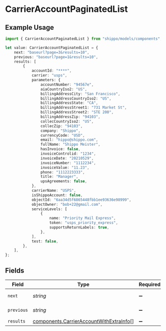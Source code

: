 # CarrierAccountPaginatedList

## Example Usage

```typescript
import { CarrierAccountPaginatedList } from "shippo/models/components";

let value: CarrierAccountPaginatedList = {
    next: "baseurl?page=3&results=10",
    previous: "baseurl?page=1&results=10",
    results: [
        {
            accountId: "****",
            carrier: "usps",
            parameters: {
                accountNumber: "94567e",
                aiaCountryIso2: "US",
                billingAddressCity: "San Francisco",
                billingAddressCountryIso2: "US",
                billingAddressState: "CA",
                billingAddressStreet1: "731 Market St",
                billingAddressStreet2: "STE 200",
                billingAddressZip: "94103",
                collecCountryIso2: "US",
                collecZip: "94103",
                company: "Shippo",
                currencyCode: "USD",
                email: "hippo@shippo.com",
                fullName: "Shippo Meister",
                hasInvoice: false,
                invoiceControlid: "1234",
                invoiceDate: "20210529",
                invoiceNumber: "1112234",
                invoiceValue: "11.23",
                phone: "1112223333",
                title: "Manager",
                upsAgreements: false,
            },
            carrierName: "USPS",
            isShippoAccount: false,
            objectId: "6aa34d5f6865448fbb1ee93636e98999",
            objectOwner: "bob+22@gmail.com",
            serviceLevels: [
                {
                    name: "Priority Mail Express",
                    token: "usps_priority_express",
                    supportsReturnLabels: true,
                },
            ],
            test: false,
        },
    ],
};
```

## Fields

| Field                                                                                              | Type                                                                                               | Required                                                                                           | Description                                                                                        | Example                                                                                            |
| -------------------------------------------------------------------------------------------------- | -------------------------------------------------------------------------------------------------- | -------------------------------------------------------------------------------------------------- | -------------------------------------------------------------------------------------------------- | -------------------------------------------------------------------------------------------------- |
| `next`                                                                                             | *string*                                                                                           | :heavy_minus_sign:                                                                                 | N/A                                                                                                | baseurl?page=3&results=10                                                                          |
| `previous`                                                                                         | *string*                                                                                           | :heavy_minus_sign:                                                                                 | N/A                                                                                                | baseurl?page=1&results=10                                                                          |
| `results`                                                                                          | [components.CarrierAccountWithExtraInfo](../../models/components/carrieraccountwithextrainfo.md)[] | :heavy_minus_sign:                                                                                 | N/A                                                                                                |                                                                                                    |